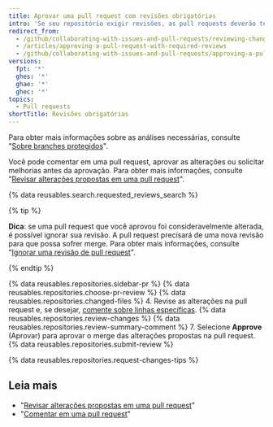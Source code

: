```yaml
---
title: Aprovar uma pull request com revisões obrigatórias
intro: 'Se seu repositório exigir revisões, as pull requests deverão ter um número específico de revisões de aprovação de pessoas com permissões de _gravação_ ou _administrador_ no repositório para que elas possam sofrer merge.'
redirect_from:
  - /github/collaborating-with-issues-and-pull-requests/reviewing-changes-in-pull-requests/approving-a-pull-request-with-required-reviews
  - /articles/approving-a-pull-request-with-required-reviews
  - /github/collaborating-with-issues-and-pull-requests/approving-a-pull-request-with-required-reviews
versions:
  fpt: '*'
  ghes: '*'
  ghae: '*'
  ghec: '*'
topics:
  - Pull requests
shortTitle: Revisões obrigatórias
---
```


Para obter mais informações sobre as análises necessárias, consulte "[Sobre branches protegidos](/github/administering-a-repository/about-protected-branches#require-pull-request-reviews-before-merging)".

Você pode comentar em uma pull request, aprovar as alterações ou solicitar melhorias antes da aprovação. Para obter mais informações, consulte "[Revisar alterações propostas em uma pull request](/articles/reviewing-proposed-changes-in-a-pull-request)".

{% data reusables.search.requested_reviews_search %}

{% tip %}

**Dica**: se uma pull request que você aprovou foi consideravelmente alterada, é possível ignorar sua revisão. A pull request precisará de uma nova revisão para que possa sofrer merge. Para obter mais informações, consulte "[Ignorar uma revisão de pull request](/articles/dismissing-a-pull-request-review)".

{% endtip %}

{% data reusables.repositories.sidebar-pr %}
{% data reusables.repositories.choose-pr-review %}
{% data reusables.repositories.changed-files %}
4. Revise as alterações na pull request e, se desejar, [comente sobre linhas específicas](/articles/reviewing-proposed-changes-in-a-pull-request/#starting-a-review).
{% data reusables.repositories.review-changes %}
{% data reusables.repositories.review-summary-comment %}
7. Selecione **Approve** (Aprovar) para aprovar o merge das alterações propostas na pull request.
{% data reusables.repositories.submit-review %}

{% data reusables.repositories.request-changes-tips %}

## Leia mais

- "[Revisar alterações propostas em uma pull request](/articles/reviewing-proposed-changes-in-a-pull-request)"
- "[Comentar em uma pull request](/articles/commenting-on-a-pull-request)"
